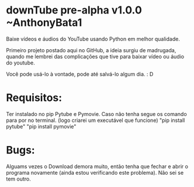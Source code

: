 # downTube pre-alpha v1.0.0 ~AnthonyBata1
Baixe vídeos e áudios do YouTube usando Python em melhor qualidade.

Primeiro projeto postado aqui no GitHub, a ideia surgiu de madrugada, quando me lembrei das complicações que tive para baixar vídeo ou áudio do youtube.

Você pode usá-lo à vontade, pode até salvá-lo algum dia. : D


# Requisitos:
  Ter instalado no pip Pytube e Pymovie.
    Caso não tenha segue os comando para por no terminal. (logo criarei um executável que funcione)
      "pip install pytube"
      "pip install pymovie"
      
# Bugs:
  Alguams vezes o Download demora muito, então tenha que fechar e abrir o programa novamente (ainda estou verificando este problema).
  Não sei se tem outro.
